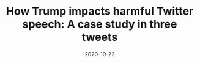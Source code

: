 ---
title: "How Trump impacts harmful Twitter speech: A case study in three tweets"
collection: public-writing
category: oped
link: https://www.brookings.edu/articles/how-trump-impacts-harmful-twitter-speech-a-case-study-in-three-tweets/
excerpt: "Last weekend, Tori Saylor, Michigan Governor Gretchen Whitmer’s deputy digital director, watched as President Donald Trump used yet another rally to attack her boss..."
date: 2020-10-22
venue: 'Brookings: TechStream'
---
